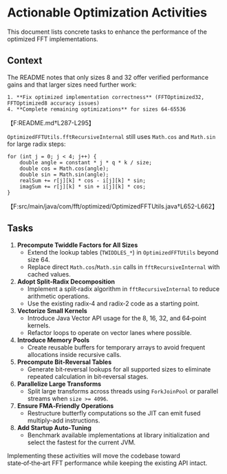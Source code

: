 # Actionable Optimization Activities

This document lists concrete tasks to enhance the performance of the optimized FFT implementations.

## Context
The README notes that only sizes 8 and 32 offer verified performance gains and that larger sizes need further work:

```
1. **Fix optimized implementation correctness** (FFTOptimized32, FFTOptimized8 accuracy issues)
4. **Complete remaining optimizations** for sizes 64-65536
```
【F:README.md†L287-L295】

`OptimizedFFTUtils.fftRecursiveInternal` still uses `Math.cos` and `Math.sin` for large radix steps:

```
for (int j = 0; j < 4; j++) {
    double angle = constant * j * q * k / size;
    double cos = Math.cos(angle);
    double sin = Math.sin(angle);
    realSum += r[j][k] * cos - i[j][k] * sin;
    imagSum += r[j][k] * sin + i[j][k] * cos;
}
```
【F:src/main/java/com/fft/optimized/OptimizedFFTUtils.java†L652-L662】

## Tasks
1. **Precompute Twiddle Factors for All Sizes**
   - Extend the lookup tables (`TWIDDLES_*`) in `OptimizedFFTUtils` beyond size 64.
   - Replace direct `Math.cos`/`Math.sin` calls in `fftRecursiveInternal` with cached values.
2. **Adopt Split‑Radix Decomposition**
   - Implement a split‑radix algorithm in `fftRecursiveInternal` to reduce arithmetic operations.
   - Use the existing radix‑4 and radix‑2 code as a starting point.
3. **Vectorize Small Kernels**
   - Introduce Java Vector API usage for the 8, 16, 32, and 64‑point kernels.
   - Refactor loops to operate on vector lanes where possible.
4. **Introduce Memory Pools**
   - Create reusable buffers for temporary arrays to avoid frequent allocations inside recursive calls.
5. **Precompute Bit‑Reversal Tables**
   - Generate bit‑reversal lookups for all supported sizes to eliminate repeated calculation in bit‑reversal stages.
6. **Parallelize Large Transforms**
   - Split large transforms across threads using `ForkJoinPool` or parallel streams when `size >= 4096`.
7. **Ensure FMA‑Friendly Operations**
   - Restructure butterfly computations so the JIT can emit fused multiply-add instructions.
8. **Add Startup Auto‑Tuning**
   - Benchmark available implementations at library initialization and select the fastest for the current JVM.

Implementing these activities will move the codebase toward state‑of‑the‑art FFT performance while keeping the existing API intact.
